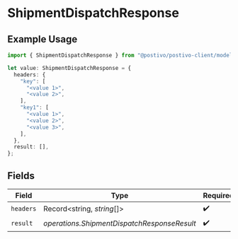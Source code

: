 # ShipmentDispatchResponse

## Example Usage

```typescript
import { ShipmentDispatchResponse } from "@postivo/postivo-client/models/operations";

let value: ShipmentDispatchResponse = {
  headers: {
    "key": [
      "<value 1>",
      "<value 2>",
    ],
    "key1": [
      "<value 1>",
      "<value 2>",
      "<value 3>",
    ],
  },
  result: [],
};
```

## Fields

| Field                                       | Type                                        | Required                                    | Description                                 |
| ------------------------------------------- | ------------------------------------------- | ------------------------------------------- | ------------------------------------------- |
| `headers`                                   | Record<string, *string*[]>                  | :heavy_check_mark:                          | N/A                                         |
| `result`                                    | *operations.ShipmentDispatchResponseResult* | :heavy_check_mark:                          | N/A                                         |